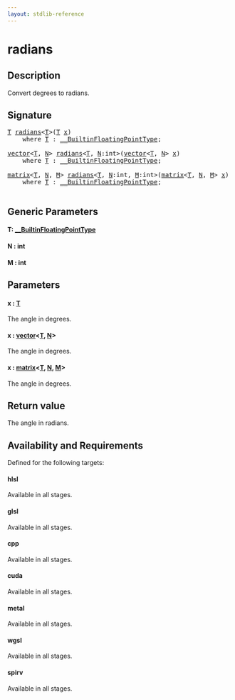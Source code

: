 ```yaml
---
layout: stdlib-reference
---
```


# radians

## Description

Convert degrees to radians.



## Signature 

<pre>
<a href="radians.html#typeparam-T" class="code_type">T</a> <a href="radians.html">radians</a>&lt;<a href="radians.html#typeparam-T" class="code_type">T</a>&gt;(<a href="radians.html#typeparam-T" class="code_type">T</a> <a href="radians.html#decl-x" class="code_param">x</a>)
    <span class='code_keyword'>where</span> <a href="radians.html#typeparam-T" class="code_type">T</a> : <a href="../interfaces/0_builtinfloatingpointtype-029hm/index.html" class="code_type">__BuiltinFloatingPointType</a>;

<a href="../types/vector/index.html" class="code_type">vector</a>&lt;<a href="radians.html#typeparam-T" class="code_type">T</a>, <a href="radians.html#decl-N" class="code_var">N</a>&gt; <a href="radians.html">radians</a>&lt;<a href="radians.html#typeparam-T" class="code_type">T</a>, <a href="radians.html#decl-N" class="code_var">N</a>:<span class="code_keyword">int</span>&gt;(<a href="../types/vector/index.html" class="code_type">vector</a>&lt;<a href="radians.html#typeparam-T" class="code_type">T</a>, <a href="radians.html#decl-N" class="code_var">N</a>&gt; <a href="radians.html#decl-x" class="code_param">x</a>)
    <span class='code_keyword'>where</span> <a href="radians.html#typeparam-T" class="code_type">T</a> : <a href="../interfaces/0_builtinfloatingpointtype-029hm/index.html" class="code_type">__BuiltinFloatingPointType</a>;

<a href="../types/matrix/index.html" class="code_type">matrix</a>&lt;<a href="radians.html#typeparam-T" class="code_type">T</a>, <a href="radians.html#decl-N" class="code_var">N</a>, <a href="radians.html#decl-M" class="code_var">M</a>&gt; <a href="radians.html">radians</a>&lt;<a href="radians.html#typeparam-T" class="code_type">T</a>, <a href="radians.html#decl-N" class="code_var">N</a>:<span class="code_keyword">int</span>, <a href="radians.html#decl-M" class="code_var">M</a>:<span class="code_keyword">int</span>&gt;(<a href="../types/matrix/index.html" class="code_type">matrix</a>&lt;<a href="radians.html#typeparam-T" class="code_type">T</a>, <a href="radians.html#decl-N" class="code_var">N</a>, <a href="radians.html#decl-M" class="code_var">M</a>&gt; <a href="radians.html#decl-x" class="code_param">x</a>)
    <span class='code_keyword'>where</span> <a href="radians.html#typeparam-T" class="code_type">T</a> : <a href="../interfaces/0_builtinfloatingpointtype-029hm/index.html" class="code_type">__BuiltinFloatingPointType</a>;

</pre>

## Generic Parameters

####  <a id="typeparam-T"></a>T: [\_\_BuiltinFloatingPointType](../interfaces/0_builtinfloatingpointtype-029hm/index)
####  <a id="decl-N"></a>N  : int
####  <a id="decl-M"></a>M  : int

## Parameters

####  <a id="decl-x"></a>x  : [T](radians#typeparam-T)
The angle in degrees.

####  <a id="decl-x"></a>x  : [vector](../types/vector/index)\<[T](../types/vector/index#typeparam-T), [N](../types/vector/index#decl-N)\>
The angle in degrees.

####  <a id="decl-x"></a>x  : [matrix](../types/matrix/index)\<[T](../types/matrix/t-0), [N](../types/matrix/index#decl-N), [M](../types/matrix/index#decl-M)\>
The angle in degrees.


## Return value
The angle in radians.


## Availability and Requirements

Defined for the following targets:

#### hlsl
Available in all stages.

#### glsl
Available in all stages.

#### cpp
Available in all stages.

#### cuda
Available in all stages.

#### metal
Available in all stages.

#### wgsl
Available in all stages.

#### spirv
Available in all stages.



